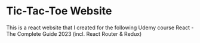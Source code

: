 # Tic-Tac-Toe Website

This is a react website that I created for the following Udemy course React - The Complete Guide 2023 (incl. React Router & Redux)

